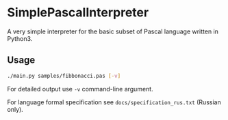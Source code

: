 SimplePascalInterpreter
=======================

A very simple interpreter for the basic subset of Pascal language written in
Python3.

Usage
-----

```bash
./main.py samples/fibbonacci.pas [-v]
```

For detailed output use `-v` command-line argument.

For language formal specification see `docs/specification_rus.txt` (Russian only).
